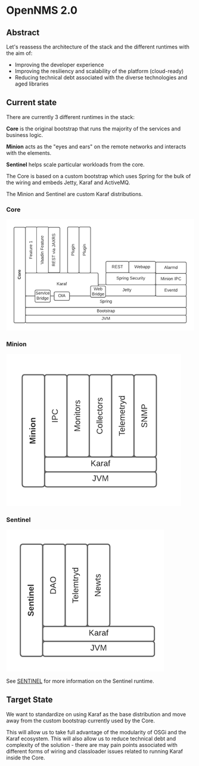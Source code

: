 # OpenNMS 2.0

## Abstract

Let's reassess the architecture of the stack and the different runtimes with the aim of:
* Improving the developer experience
* Improving the resiliency and scalability of the platform (cloud-ready)
* Reducing technical debt associated with the diverse technologies and aged libraries

## Current state

There are currently 3 different runtimes in the stack:

**Core** is the original bootstrap that runs the majority of the services and business logic.

**Minion** acts as the "eyes and ears" on the remote networks and interacts with the elements.

**Sentinel** helps scale particular workloads from the core.

The Core is based on a custom bootstrap which uses Spring for the bulk of the wiring and embeds Jetty, Karaf and ActiveMQ.

The Minion and Sentinel are custom Karaf distributions.

### Core

![core](images/core_runtime_arch.png)

### Minion

![minion](images/minion_runtime_arch.png)

### Sentinel

![sentinel](images/sentinel_runtime_arch.png)

See [SENTINEL](SENTINEL.md) for more information on the Sentinel runtime.


## Target State

We want to standardize on using Karaf as the base distribution and move away from the custom bootstrap currently used by the Core.

This will allow us to take full advantage of the modularity of OSGi and the Karaf ecosystem.
This will also allow us to reduce technical debt and complexity of the solution - there are may pain points associated with different forms of wiring and classloader issues related to running Karaf inside the Core.
